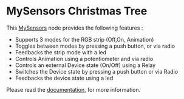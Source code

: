 # MySensors Christmas Tree

This [MySensors](https://www.mysensors.org/)  node provides the following features :

- Supports 3 modes for the RGB strip (Off,On, Animation)
- Toggles between modes by pressing a push button, or via radio
- Feedbacks the strip mode with a led
- Controls Animation using a potentiometer and via radio
- Controls an external Device state (On/Off) using a Relay
- Switches the Device state by pressing a push button or via Radio
- Feedbacks the device state using a led


Please read the [documentation](description.md), for more information.
